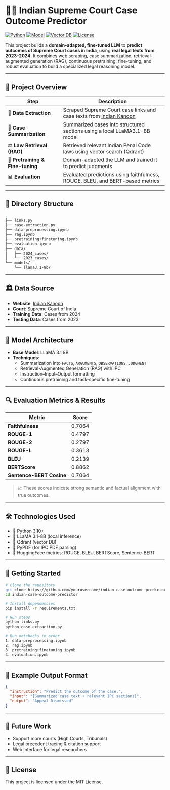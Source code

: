 # 🧑‍⚖️ Indian Supreme Court Case Outcome Predictor

[![Python](https://img.shields.io/badge/Python-3.10-blue?logo=python)](https://www.python.org/downloads/release/python-310/)
[![Model](https://img.shields.io/badge/Model-LLaMA3.1--8B-orange)]()
[![Vector DB](https://img.shields.io/badge/VectorDB-Qdrant-purple)](https://qdrant.tech/)
[![License](https://img.shields.io/badge/License-MIT-green.svg)](LICENSE)

This project builds a **domain-adapted, fine-tuned LLM** to **predict outcomes of Supreme Court cases in India**, using **real legal texts from 2023–2024**. It combines web scraping, case summarization, retrieval-augmented generation (RAG), continuous pretraining, fine-tuning, and robust evaluation to build a specialized legal reasoning model.

---

## 📌 Project Overview

| Step | Description |
|------|-------------|
| 🔗 **Data Extraction** | Scraped Supreme Court case links and case texts from [Indian Kanoon](https://www.indiankanoon.org/) |
| 📝 **Case Summarization** | Summarized cases into structured sections using a local LLaMA3.1-8B model |
| ⚖️ **Law Retrieval (RAG)** | Retrieved relevant Indian Penal Code laws using vector search (Qdrant) |
| 🔄 **Pretraining & Fine-tuning** | Domain-adapted the LLM and trained it to predict judgments |
| 📊 **Evaluation** | Evaluated predictions using faithfulness, ROUGE, BLEU, and BERT-based metrics |

---

## 📂 Directory Structure

```bash
.
├── links.py
├── case-extraction.py
├── data-preprocessing.ipynb
├── rag.ipynb
├── pretraining+finetuning.ipynb
├── evaluation.ipynb
├── data/
│   ├── 2024_cases/
│   └── 2023_cases/
└── models/
    └── llama3.1-8b/
```

---

## 🏛️ Data Source

- **Website**: [Indian Kanoon](https://www.indiankanoon.org/)
- **Court**: Supreme Court of India
- **Training Data**: Cases from 2024
- **Testing Data**: Cases from 2023

---

## 🧠 Model Architecture

- **Base Model**: LLaMA 3.1 8B
- **Techniques**:
  - Summarization into `FACTS`, `ARGUMENTS`, `OBSERVATIONS`, `JUDGMENT`
  - Retrieval-Augmented Generation (RAG) with IPC
  - Instruction–Input–Output formatting
  - Continuous pretraining and task-specific fine-tuning

---

## 🔍 Evaluation Metrics & Results

| Metric                  | Score     |
|-------------------------|-----------|
| **Faithfulness**        | 0.7064    |
| **ROUGE-1**             | 0.4797    |
| **ROUGE-2**             | 0.2797    |
| **ROUGE-L**             | 0.3613    |
| **BLEU**                | 0.2139    |
| **BERTScore**           | 0.8862    |
| **Sentence-BERT Cosine**| 0.7064    |

> 📈 These scores indicate strong semantic and factual alignment with true outcomes.

---

## 🛠️ Technologies Used

- 🐍 Python 3.10+
- 🦙 LLaMA 3.1–8B (local inference)
- 💾 Qdrant (vector DB)
- 📄 PyPDF (for IPC PDF parsing)
- 🤗 HuggingFace metrics: ROUGE, BLEU, BERTScore, Sentence-BERT

---

## 🚀 Getting Started

```bash
# Clone the repository
git clone https://github.com/yourusername/indian-case-outcome-predictor.git
cd indian-case-outcome-predictor

# Install dependencies
pip install -r requirements.txt

# Run steps
python links.py
python case-extraction.py

# Run notebooks in order
1. data-preprocessing.ipynb
2. rag.ipynb
3. pretraining+finetuning.ipynb
4. evaluation.ipynb
```

---

## 🧪 Example Output Format

```json
{
  "instruction": "Predict the outcome of the case.",
  "input": "[Summarized case text + relevant IPC sections]",
  "output": "Appeal Dismissed"
}
```

---

## 📌 Future Work

- Support more courts (High Courts, Tribunals)
- Legal precedent tracing & citation support
- Web interface for legal researchers

---

## 📄 License

This project is licensed under the MIT License.